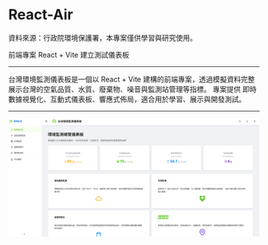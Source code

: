# React-Air
<p>資料來源：行政院環境保護署，本專案僅供學習與研究使用。</p>

<p>前端專案 React + Vite 建立測試儀表板</p>

<hr>

台灣環境監測儀表板是一個以 React + Vite 建構的前端專案，透過模擬資料完整展示台灣的空氣品質、水質、廢棄物、噪音與監測站管理等指標。
專案提供 即時數據視覺化、互動式儀表板、響應式佈局，適合用於學習、展示與開發測試。

<hr>

<img src="2025-09-03 214222.png" alt="React-a-Air" width="600">
